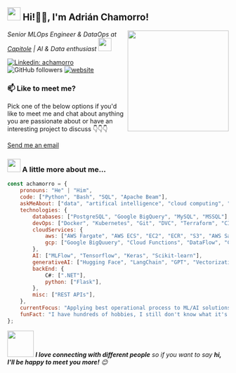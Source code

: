 <h2><img src="https://emojis.slackmojis.com/emojis/images/1531849430/4246/blob-sunglasses.gif?1531849430" width="30"/> Hi!🙏🏻, I'm Adrián Chamorro!</h2>
<img align='right' src="https://i.giphy.com/media/v1.Y2lkPTc5MGI3NjExenM3Mmtzd2d0cG95MTRheTR4bDNoNDZzOGc0MnQwaXJ3amNkM294dyZlcD12MV9pbnRlcm5hbF9naWZfYnlfaWQmY3Q9cw/gDH0pb1x7t9eoFXAnc/giphy.gif" width="230">
<p><em>Senior MLOps Engineer & DataOps at <a href="https://capitole-consulting.com/">Capitole</a>  | AI & Data enthusiast  <img src="https://media.giphy.com/media/WUlplcMpOCEmTGBtBW/giphy.gif" width="30">
</em></p>

[![Linkedin: achamorro](https://img.shields.io/badge/-achamorro-blue?style=flat-square&logo=Linkedin&logoColor=white&link=https://www.linkedin.com/in/adrian-chamorro-fernandez/)](https://www.linkedin.com/in/adrian-chamorro-fernandez/)
![GitHub followers](https://img.shields.io/github/followers/achamorrofdz14?label=Follow&style=social)
[![website](https://img.shields.io/badge/InProgress-46a2f1.svg?&style=flat-square&logo=Google-Chrome&logoColor=white)]()

### 📫 Like to meet me?

Pick one of the below options if you'd like to meet me and chat about anything you are passionate about or have an interesting project to discuss 👇👇👇

<a href="mailto:achamorrofdz14@gmail.com?subject=Contact from github&body=Hello! I want to meet you">Send me an email</a>

### <img src="https://i.giphy.com/media/v1.Y2lkPTc5MGI3NjExMGUxMjYxdG42Z3V0NG9rZTh5ZHFmOXpiMHQ3dDF6NTRtM285anFuOCZlcD12MV9pbnRlcm5hbF9naWZfYnlfaWQmY3Q9cw/WpyMhJpxMzF00iD6LG/giphy.gif" width="30"> A little more about me...  

```javascript
const achamorro = {
    pronouns: "He" | "Him",
    code: ["Python", "Bash", "SQL", "Apache Beam"],
    askMeAbout: ["data", "artifical intelligence", "cloud computing", "tech trends"],
    technologies: {
        databases: ["PostgreSQL", "Google BigQuery", "MySQL", "MSSQL"],
        devOps: ["Docker", "Kubernetes", "Git", "DVC", "Terraform", "CI/CD", "GitHub Actions", "GitLab CI"],
        cloudServices: {
            aws: ["AWS Fargate", "AWS ECS", "EC2", "ECR", "S3", "AWS SageMaker", "Lambda", "CloudWatch", "RDS"],
            gcp: ["Google BigQuuery", "Cloud Functions", "DataFlow", "Composer", "Cloud Storage", "Cloud Monitoring", "Artifact Registry"],
        },
        AI: ["MLFlow", "Tensorflow", "Keras", "Scikit-learn"],
        generativeAI: ["Hugging Face", "LangChain", "GPT", "Vectorization", "Embeddings"],
        backEnd: {
            C#: [".NET"],
            python: ["Flask"],
        },
        misc: ["REST APIs"],
    },
    currentFocus: "Applying best operational process to ML/AI solutions",
    funFact: "I have hundreds of hobbies, I still don't know what it's like to be bored!"
};
```

<img src="https://media.giphy.com/media/LnQjpWaON8nhr21vNW/giphy.gif" width="60"> <em><b>I love connecting with different people</b> so if you want to say <b>hi, I'll be happy to meet you more!</b> 😊</em>
